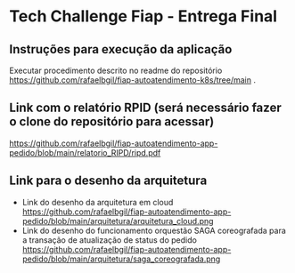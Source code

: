 # Tech Challenge Fiap - Entrega Final
## Instruções para execução da aplicação
Executar procedimento descrito no readme do repositório https://github.com/rafaelbgil/fiap-autoatendimento-k8s/tree/main .

## Link com o relatório RPID (será necessário fazer o clone do repositório para acessar)
https://github.com/rafaelbgil/fiap-autoatendimento-app-pedido/blob/main/relatorio_RIPD/ripd.pdf

## Link para o desenho da arquitetura
-  Link do desenho da arquitetura em cloud https://github.com/rafaelbgil/fiap-autoatendimento-app-pedido/blob/main/arquitetura/arquitetura_cloud.png
-  Link do desenho do funcionamento orquestão SAGA coreografada para a transação de atualização de status do pedido https://github.com/rafaelbgil/fiap-autoatendimento-app-pedido/blob/main/arquitetura/saga_coreografada.png
